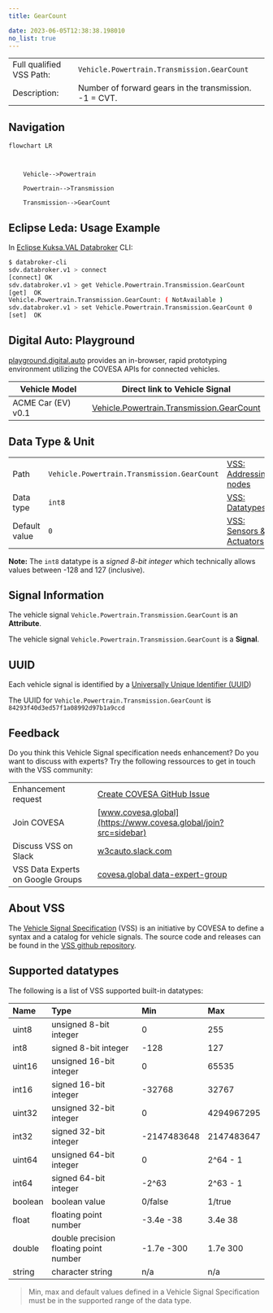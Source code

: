 ```yaml
---
title: GearCount

date: 2023-06-05T12:38:38.198010
no_list: true
---
```



| | |
|---|---|
| Full qualified VSS Path: | `Vehicle.Powertrain.Transmission.GearCount` |
| Description: | Number of forward gears in the transmission. -1 = CVT. |

## Navigation

```mermaid
flowchart LR



    Vehicle-->Powertrain

    Powertrain-->Transmission

    Transmission-->GearCount

```

## Eclipse Leda: Usage Example

In [Eclipse Kuksa.VAL Databroker](https://github.com/eclipse/kuksa.val/tree/master/kuksa_databroker) CLI:



```bash
$ databroker-cli
sdv.databroker.v1 > connect
[connect] OK
sdv.databroker.v1 > get Vehicle.Powertrain.Transmission.GearCount
[get]  OK
Vehicle.Powertrain.Transmission.GearCount: ( NotAvailable )
sdv.databroker.v1 > set Vehicle.Powertrain.Transmission.GearCount 0
[set]  OK
```

## Digital Auto: Playground

[playground.digital.auto](http://digital.auto) provides an in-browser, rapid prototyping environment utilizing the COVESA APIs for connected vehicles. 

| Vehicle Model | Direct link to Vehicle Signal |
|---|---|
| ACME Car (EV) v0.1 | [Vehicle.Powertrain.Transmission.GearCount](https://digitalauto.netlify.app/model/STLWzk1WyqVVLbfymb4f/cvi/list/Vehicle.Powertrain.Transmission.GearCount/) |

## Data Type & Unit

| | | |
|---|---|---|
| Path | `Vehicle.Powertrain.Transmission.GearCount` | [VSS: Addressing nodes](https://covesa.github.io/vehicle_signal_specification/rule_set/basics/) |
| Data type | `int8` | [VSS: Datatypes](https://covesa.github.io/vehicle_signal_specification/rule_set/data_entry/data_types/) |
| Default value | `0` | [VSS: Sensors & Actuators](https://covesa.github.io/vehicle_signal_specification/rule_set/data_entry/sensor_actuator/) |


**Note:** The `int8` datatype is a *signed 8-bit integer* which technically allows values between -128 and 127 (inclusive).












## Signal Information



The vehicle signal `Vehicle.Powertrain.Transmission.GearCount` is an **Attribute**.



The vehicle signal `Vehicle.Powertrain.Transmission.GearCount` is a **Signal**.



## UUID

Each vehicle signal is identified by a [Universally Unique Identifier (UUID](https://en.wikipedia.org/wiki/Universally_unique_identifier))

The UUID for `Vehicle.Powertrain.Transmission.GearCount` is `84293f40d3ed57f1a08992d97b1a9ccd`


## Feedback

Do you think this Vehicle Signal specification needs enhancement? Do you want to discuss with experts? Try the following ressources to get in touch with the VSS community:

| | |
|---|---|
| Enhancement request | [Create COVESA GitHub Issue](https://github.com/COVESA/vehicle_signal_specification/issues/new?body=Please+describe+your+feedback&title=Signal+feedback+Vehicle.Powertrain.Transmission.GearCount) |
| Join COVESA | [www.covesa.global](https://www.covesa.global/join?src=sidebar) |
| Discuss VSS on Slack | [w3cauto.slack.com](http://w3cauto.slack.com/) |
| VSS Data Experts on Google Groups | [covesa.global data-expert-group](https://groups.google.com/a/covesa.global/g/data-expert-group) |

## About VSS

The [Vehicle Signal Specification](https://covesa.github.io/vehicle_signal_specification/) (VSS)
is an initiative by COVESA to define a syntax and a catalog for vehicle signals.
The source code and releases can be found in the [VSS github repository](https://github.com/COVESA/vehicle_signal_specification).

## Supported datatypes

The following is a list of VSS supported built-in datatypes:

Name       | Type                       | Min  | Max
:----------|:---------------------------|:-----|:---
uint8      | unsigned 8-bit integer     | 0    | 255
int8       | signed 8-bit integer       | -128 | 127
uint16     | unsigned 16-bit integer    |  0   | 65535
int16      | signed 16-bit integer      | -32768 | 32767
uint32     | unsigned 32-bit integer    | 0 | 4294967295
int32      | signed 32-bit integer      | -2147483648 | 2147483647
uint64     | unsigned 64-bit integer    | 0    | 2^64 - 1
int64      | signed 64-bit integer      | -2^63 | 2^63 - 1
boolean    | boolean value              | 0/false | 1/true
float      | floating point number      | -3.4e -38 | 3.4e 38
double     | double precision floating point number | -1.7e -300 | 1.7e 300
string     | character string           | n/a  | n/a

> Min, max and default values defined in a Vehicle Signal Specification must be in the supported range of the data type.
